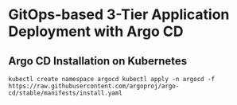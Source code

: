 # GitOps-based 3-Tier Application Deployment with Argo CD


## Argo CD Installation on Kubernetes

`kubectl create namespace argocd
kubectl apply -n argocd -f https://raw.githubusercontent.com/argoproj/argo-cd/stable/manifests/install.yaml
`
